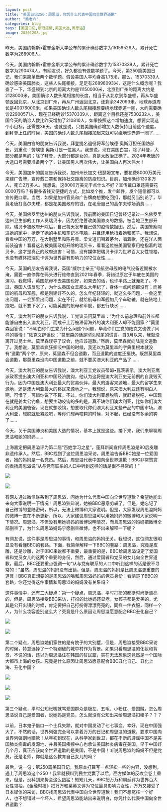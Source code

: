 ```yaml
---
layout: post
title: "美国日记250：周思溢，你凭什么代表中国向全世界道歉"
author: "熊老六"
categories: blog
tags: [美国日记,新冠疫情,美国大选,周思溢]
image: 20201208.jpg
---
```

昨天，美国约翰斯•霍普金斯大学公布的累计确诊数字为15159529人，累计死亡数字为288906人。

今天，美国约翰斯•霍普金斯大学公布的累计确诊数字为15370339人，累计死亡数字为290474人。有网友说，好久都没有做数学题了。今天，第250篇美国日记，我们来简单做两个数学题。假设美国人平均身高1.75米，那么，15370339人确诊感染美国肺炎，这些人头尾相接，足足有26898093米，这是什么概念呢？我查了一下，华盛顿到北京的距离大约是11150000米，北京到广州的距离大约是2128000米，美国确诊人数头尾相接的长度，相当于从北京到华盛顿，再从华盛顿返回北京，从北京到广州，再从广州返回北京，还剩余342093米。地球赤道周长是40076000米，如果美国确诊人数头尾相接想要绕地球赤道一圈，大约需要确诊22900571人，现在已经确诊15370339人，距离这个目标还差7530232人，美国今天的确诊人数比昨天增加了210810人，如果按照这个增加速度，想要实现这个小目标，还需要36天。也就是说，只要美国确诊增加人数保持目前这个速度，到拜登上任的时候，美国的确诊人数头尾相接加起来就可以绕地球赤道一圈了……

今天，美国白宫的朋友告诉我说，拜登提名退役将军劳埃德·奥斯汀担任国防部长，划重点：劳埃德·奥斯汀是一位黑人。我想说，现在美国白宫，除了拜登，大部分都是黑的；除了拜登，大部分都是女的，真是太政治正确了。2024年老唐的大选口号需要准备两个了，让美国男人再次伟大，让美国白人再次伟大！

今天，美国加州的朋友告诉我说，加州州长加文·纽瑟姆宣布，要花费8000万美元来建广告牌，宣传戴口罩和保持社交距离的防疫知识。目前，加州确诊130多万人，死亡2万多人。我想说，这8000万美元干点什么不好？宣传戴口罩还需要花8000万吗？有很多省钱又便捷的方式，比如发个推，发个邮件，发个短信都可以宣传戴口罩。当然，如果是加州官员和广告牌商想要吃回扣，那就另当别论了，毕竟老唐打高尔夫球，都是花美国政府的钱，在老唐自己的高尔夫球场消费……

今天，美国佛罗里达州的朋友告诉我说，我前面的美国日记曾经记录过一名佛罗里达州卫生部的工作人员瑞贝卡，因为拒绝篡改美国肺炎的数据，被当地卫生部开除。瑞贝卡被政府开除后，自己每天发布自己做的疫情数据图，然后，美国警察闯进她的家中，抢走了她的手机和笔记本电脑，并且还用枪指着她和孩子。我想说，看看中国的万万，在大别墅里和陈丹青、梁文道们喝着茅台，唱着歌，还在洋人面前装迫害！看看这名被美国政府开除的瑞贝卡，看看这位被美国警察用枪指着的瑞贝卡，这才是真正的政府迫害！可惜，没有媒体把瑞贝卡评为世界百大女性领袖，也没有媒体把瑞贝卡评为世界最有影响力的12位女性……

今天，英国的朋友告诉我说，英国“威尔士亲王”号航空母舰的电气设备近期被水淹，需要一直停靠在码头进行维修直到2021年春季，将错过原定于年底在美国的演习。我觉得，英国航母不去美国也好，如果去的话，也许半路上就淹死了。不过，英国人该反思了，为什么英国女王那么大年纪了，身体一点问题都没有；而英国的航母和军舰，都是刚建好不久的，怎么年纪轻轻的，就这么多问题，一会这里出问题，一会那里出问题，实在不行，就给航母和军舰加几个车轱辘，就在陆地上跑吧，就不要下水了，可能英国的航母和军舰，都五行缺水……

今天，澳大利亚的朋友告诉我说，工党议员问莫里森：“为什么前总理和前外长都能够自由出入澳大利亚，而成千上万被滞留海外的澳大利亚人却不能回家？”莫里森回答说：“不明白你们工党为什么问这个问题，毕竟你们工党的陆克文也做了同样的事情！”陆克文辟谣说：“莫里森的话是彻头彻尾的谎言。自3月以来，我就没离开过昆士兰。莫里森误导了议会，他应该道歉。”然后，莫里森就向陆克文道歉了。我想说，莫里森疯狂撕咬中国的时候，我还以为莫里森的字典里根本就没有“道歉”两个字，原来，莫里森不但会道歉，而且道歉的速度还挺快。既然莫里森会道歉，那莫里森没向中国道歉之前，就不要买澳大利亚的产品了……

今天，澳大利亚的朋友告诉我说，澳大利亚工党议员蒂姆•瓦茨表示，澳大利亚鹰派政客提出澳大利亚和中国经济脱钩，他认为这将是澳大利亚史无前例的自我毁灭行为，因为中国是澳大利亚最大的贸易伙伴，最大的游客来源地，最大的留学生来源地，还是澳大利亚最大的移民来源地之一。我想说，原来澳大利亚还有明白人啊，可惜了，可惜你说了不算。不过，你们澳大利亚想脱钩，就赶紧脱吧，中国现在就是姜太公钓鱼，想要主动咬钩的多的是，真不缺你们澳大利亚，比如你们澳大利亚的美国爸爸，现在就想咬钩，想要取代你们澳大利亚某些产品的中国市场。澳大利亚，想脱就赶紧脱吧，等你们想再咬钩的时候，对不起，已经没有多余的钩了……

今天，关于美国肺炎和美国大选的情况，基本上就是这些。接下来，我们来聊聊周思溢和她的妈妈……

上海嘉定把周思溢评为第二届“百姓学习之星”，蓬拜新闻宣传周思溢是90后皮雕非遗传承人。然后，BBC找到了这位周思溢采访，周思溢告诉BBC她是一位爱国者，她的妈妈是一名党员。然后，周思溢代表中国向全世界道歉！BBC非常赞赏的表扬周思溢说“从与党有联系的人口中听到这样的话是很不寻常的！”

![]({{site.url}}/assets/img/004iBqFSly1glgv15nz1jj60qo0xre8102.jpg)  

![]({{site.url}}/assets/img/004iBqFSly1glgv17p2dmj60u00g01aa02.jpg)  

有网友通过微信联系到了周思溢，问她为什么代表中国向全世界道歉？希望她能出来向大家说明一下情况！周思溢狡辩说，她被BBC恶意剪辑了，但是，她忘记了自己微博的登陆密码，所以，无法上微博和大家说明。但是，大家发现周思溢妈妈的微博一直在不断更新，所以，大家建议周思溢可以用她妈妈的微博和大家说明一下情况。周思溢，不但没有用她妈妈的微博说明情况，而且周思溢的妈妈把微博全部删空了，为什么周思溢妈妈宁愿删空微博，也不出来解释一下呢？

有网友说，这件事是周思溢的事情，和周思溢的妈妈无关。我想说，这位网友很明显没有看懂BBC的套路。下面，我简单解释一下BBC的套路：周思溢，究竟是皮雕，还是沙雕，对于BBC来说都不重要，最重要的是，BBC给周思溢设定了爱国者和党员女儿的这两个重要的身份，然后，通过爱国者和党员的女儿向全世界道歉，最后，BBC还要重点强调一句“从与党有联系的人口中听到这样的话是很不寻常的！”虽然，周思溢的妈妈没有出镜，但是，周思溢的妈妈是比周思溢更重要的道具！BBC真正想要的是周思溢的嘴和周思溢妈妈的党员身份！看清楚了BBC的套路，你还觉得这件事情和周思溢的妈妈没有关系吗？

这件事情中，还有三大疑点：第一个疑点，周思溢，平时打扮的都挺时尚挺漂亮的，但是，周思溢接受BBC采访，打扮的比她妈还显老，女孩子都是爱美的，尤其是公开出镜的时候，肯定要把自己打扮得漂漂亮亮的，同样一件衣服，同样一个人，为什么妆容差别这么大？究竟是什么原因让周思溢愿意配合BBC丑化自己？

![]({{site.url}}/assets/img/004iBqFSly1glgv16z7umj60u013yhdt02.jpg)  

![]({{site.url}}/assets/img/004iBqFSly1glgv14gkdpj60u013zkjn02.jpg)  

第二个疑点，周思溢她们家住的是有院子的大别墅，但是，周思溢接受BBC采访的时候，特意选择了一个特别破的城中村作为背景。如果只看周思溢的化妆和背景，不说的话，还以为周思溢住在韩国的贫民窟，实在无法想象这竟然是一个国际大都市上海的女孩。究竟是什么原因让周思溢愿意配合BBC丑化自己、丑化上海、丑化中国？

![]({{site.url}}/assets/img/004iBqFSly1glgv18zoz6j60qo0ugkjl02.jpg)  

![]({{site.url}}/assets/img/004iBqFSly1glgv1aisqdj60qo188npd02.jpg)  

![]({{site.url}}/assets/img/004iBqFSly1glgv10v7uoj60po0f0qlh02.jpg)  

第三个疑点，平时公知张嘴就骂爱国群众是极左、五毛、小粉红、爱国贼，怎么周思溢说自己是爱国者，说她妈是党员，怎么就没有公知出来给周思溢扣帽子？？？

以前，日本鬼子借口一个士兵失踪，就对中国发动了七七事变。幸好，现在中国强大了，不然的话，世界列强完全可以拿着万万的日记和周思溢的道歉，要求中国向世界列强割地赔款！从年初到现在，从科学家到世卫，都在不断的辟谣中国不是美国肺炎病毒的发源地，并且美国疾控中心也承认美国肺炎病毒在美国，早于中国好几个月，真正应该向全世界道歉的是美国，不是中国！听说周思溢的妈妈不但是党员，还是老师，你就是这么教育自己女儿的吗？

最后，说一句：第250篇美国日记，我原本打算写一点轻松一些的内容，没想到，遇上了周思溢这个250！我早就预料到民主党赢了以后，西方媒体的反攻会卷土重来，但是，没料到来势会这么凶猛！短短几天，BBC把万万和周廷评为世界百大女性领袖，《金融时报》把万万和莱英文评为12位最具影响力女性，万万又接受了日本媒体的采访，BBC找周思溢代表中国向全世界道歉！我们不想冤枉一个好人，也不想错过一个坏人，希望周思溢能站出来说明白，你凭什么代表中国向全世界道歉？​​​​
